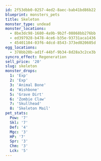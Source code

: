 ```yaml
---
id: 2f53dbb0-0257-4ed2-8aec-bab41bd86b22
blueprint: monsters_pets
title: Skeleton
monster_type: undead
monster_locations:
  - 8be3dc98-1680-4a9b-9b2f-08868bb276bb
  - ed397928-b478-4ce6-b35e-93731aca1436
  - 45401104-03f6-4dcd-8543-373ed020605d
egg_locations:
  - 378bb20b-ad1f-44bf-9b34-8d28a3c2ce3b
syncro_effect: Regeneration
sell_price: '20'
slug: skeleton
monster_drops:
  1: 'Exp'
  2: 'Exp'
  3: 'Animal Bone'
  4: 'Wishbone'
  5: 'Grave Dirt'
  6: 'Zombie Claw'
  7: 'Skullhead'
  8: 'Skeleton Mail'
pet_stats:
  Pow: '7'
  Skl: '7'
  Def: '4'
  Mgc: '3'
  HP: '7'
  Spr: '3'
  Chm: '3'
  Lck: '5'
---
```


